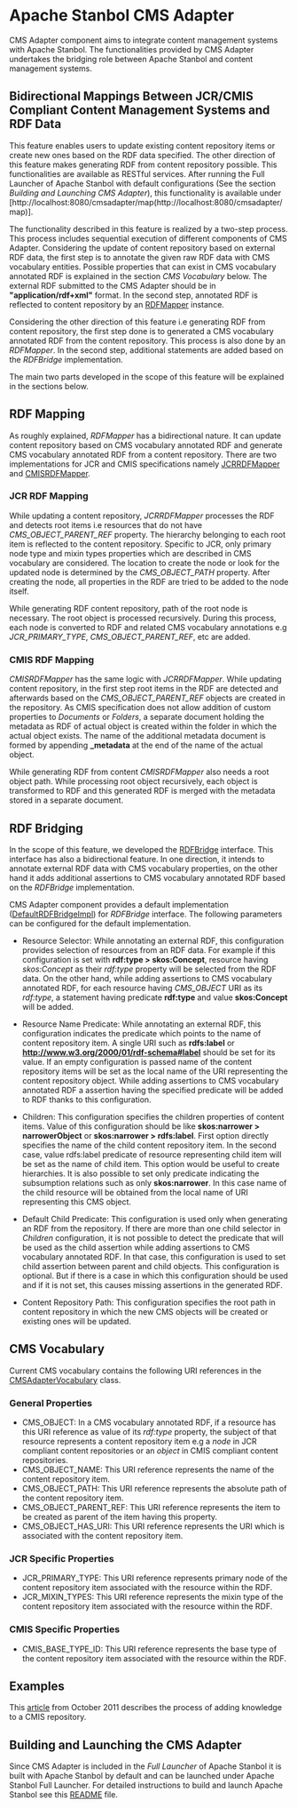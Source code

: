 # Apache Stanbol CMS Adapter

CMS Adapter component aims to integrate content management systems with Apache Stanbol. The functionalities provided by CMS Adapter undertakes the bridging role between Apache Stanbol and content management systems. 

## Bidirectional Mappings Between JCR/CMIS Compliant Content Management Systems and RDF Data

This feature enables users to update existing content repository items or create new ones based on the RDF data specified. The other direction of this feature makes generating RDF from content repository possible. This functionalities are available as RESTful services. After running the Full Launcher of Apache Stanbol with default configurations (See the section *Building and Launching CMS Adapter*), this functionality is available under [http://localhost:8080/cmsadapter/map(http://localhost:8080/cmsadapter/map)].
 
The functionality described in this feature is realized by a two-step process. This process includes sequential execution of different components of CMS Adapter. Considering the update of content repository based on external RDF data, the first step is to annotate the given raw RDF data with CMS vocabulary entities. Possible properties that can exist in CMS vocabulary annotated RDF is explained in the section *CMS Vocabulary* below. The external RDF submitted to the CMS Adapter should be in **"application/rdf+xml"** format. In the second step, annotated RDF is reflected to content repository by an [RDFMapper](http://svn.apache.org/repos/asf/incubator/stanbol/trunk/cmsadapter/servicesapi/src/main/java/org/apache/stanbol/cmsadapter/servicesapi/mapping/RDFMapper.java) instance. 

Considering the other direction of this feature i.e generating RDF from content repository, the first step done is to generated a CMS vocabulary annotated RDF from the content repository. This process is also done by an *RDFMapper*. In the second step, additional statements are added based on the *RDFBridge* implementation. 

The main two parts developed in the scope of this feature will be explained in the sections below.

## RDF Mapping

As roughly explained, *RDFMapper* has a bidirectional nature. It can update content repository based on CMS vocabulary annotated RDF and generate CMS vocabulary annotated RDF from a content repository. There are two implementations for JCR and CMIS specifications namely [JCRRDFMapper](http://svn.apache.org/repos/asf/incubator/stanbol/trunk/cmsadapter/jcr/src/main/java/org/apache/stanbol/cmsadapter/jcr/repository/JCRRDFMapper.java) and [CMISRDFMapper](http://svn.apache.org/repos/asf/incubator/stanbol/trunk/cmsadapter/cmis/src/main/java/org/apache/stanbol/cmsadapter/cmis/repository/CMISRDFMapper.java).

### JCR RDF Mapping

While updating a content repository, *JCRRDFMapper* processes the RDF and detects root items i.e resources that do not have *CMS\_OBJECT\_PARENT\_REF* property. The hierarchy belonging to each root item is reflected to the content repository. Specific to JCR, only primary node type and mixin types properties which are described in CMS vocabulary are considered. The location to create the node or look for the updated node is determined by the *CMS\_OBJECT\_PATH* property. After creating the node, all properties in the RDF are tried to be added to the node itself. 

While generating RDF content repository, path of the root node is necessary. The root object is processed recursively. During this process, each node is converted to RDF and related CMS vocabulary annotations e.g *JCR\_PRIMARY\_TYPE*, *CMS\_OBJECT\_PARENT\_REF*, etc are added.

### CMIS RDF Mapping 

*CMISRDFMapper* has the same logic with *JCRRDFMapper*. While updating content repository, in the first step root items in the RDF are detected and afterwards based on the *CMS\_OBJECT\_PARENT\_REF* objects are created in the repository. As CMIS specification does not allow addition of custom properties to *Documents* or *Folders*, a separate document holding the metadata as RDF of actual object is created within the folder in which the actual object exists. The name of the additional metadata document is formed by appending **_metadata** at the end of the name of the actual object.   

While generating RDF from content *CMISRDFMapper* also needs a root object path. While processing root object recursively, each object is transformed to RDF and this generated RDF is merged with the metadata stored in a separate document.

## RDF Bridging  

In the scope of this feature, we developed the [RDFBridge](http://svn.apache.org/repos/asf/incubator/stanbol/trunk/cmsadapter/servicesapi/src/main/java/org/apache/stanbol/cmsadapter/servicesapi/mapping/RDFBridge.java) interface. This interface has also a bidirectional feature. In one direction, it intends to annotate external RDF data with CMS vocabulary properties, on the other hand it adds additional assertions to CMS vocabulary annotated RDF based on the *RDFBridge* implementation. 

CMS Adapter component provides a default implementation ([DefaultRDFBridgeImpl](http://svn.apache.org/repos/asf/incubator/stanbol/trunk/cmsadapter/core/src/main/java/org/apache/stanbol/cmsadapter/core/mapping/DefaultRDFBridgeImpl.java)) for *RDFBridge* interface. The following parameters can be configured for the default implementation.

*   Resource Selector: While annotating an external RDF, this configuration provides selection of resources from an RDF data. For example if this configuration is set with **rdf:type > skos:Concept**, resource having *skos:Concept* as their *rdf:type* property will be selected from the RDF data. On the other hand, while adding assertions to CMS vocabulary annotated RDF, for each resource having *CMS_OBJECT* URI as its *rdf:type*, a statement having predicate **rdf:type** and value **skos:Concept** will be added. 

*   Resource Name Predicate: While annotating an external RDF, this configuration indicates the predicate which points to the name of content repository item. A single URI such as **rdfs:label** or **http://www.w3.org/2000/01/rdf-schema#label** should be set for its value. If an empty configuration is passed name of the content repository items will be set as the local name of the URI representing the content repository object. While adding assertions to CMS vocabulary annotated RDF a assertion having the specified predicate will be added to RDF thanks to this configuration.

*   Children: This configuration specifies the children properties of content items. Value of this configuration should be like **skos:narrower > narrowerObject** or **skos:narrower > rdfs:label**. First option directly specifies the  name of the child content repository item. In the second case, value rdfs:label predicate of resource representing child item will be set as the name of child item. This option would be useful to create hierarchies. It is also possible to set only predicate indicating the subsumption relations such as only **skos:narrower**. In this case name of the child resource will be obtained from the local name of URI representing this CMS object.

*   Default Child Predicate: This configuration is used only when generating an RDF from the repository. If there are more than one child selector in *Children* configuration, it is not possible to detect the predicate that will be used as the child assertion while adding assertions to CMS vocabulary annotated RDF. In that case, this configuration is used to set child assertion between parent and child objects. This configuration is optional. But if there is a case in which this configuration should be used and if it is not set, this causes missing assertions in the generated RDF.

*   Content Repository Path: This configuration specifies the root path in content repository in which the new CMS objects will be created or existing ones will be updated. 
 
 
## CMS Vocabulary

Current CMS vocabulary contains the following URI references in the [CMSAdapterVocabulary](http://svn.apache.org/repos/asf/incubator/stanbol/trunk/cmsadapter/servicesapi/src/main/java/org/apache/stanbol/cmsadapter/servicesapi/helper/CMSAdapterVocabulary.java) class. 

### General Properties

*   CMS_OBJECT: In a CMS vocabulary annotated RDF, if a resource has this URI reference as value of its *rdf:type* property, the subject of that resource represents a content repository item e.g a *node* in JCR compliant content repositories or an *object* in CMIS compliant content repositories.
*   CMS\_OBJECT\_NAME: This URI reference represents the name of the content repository item.
*   CMS\_OBJECT\_PATH: This URI reference represents the absolute path of the content repository item.
*   CMS\_OBJECT\_PARENT\_REF: This URI reference represents the item to be created as parent of the item having this property.  
*   CMS\_OBJECT\_HAS\_URI: This URI reference represents the URI which is associated with the content repository item.  

### JCR Specific Properties

*   JCR\_PRIMARY\_TYPE: This URI reference represents primary node of the content repository item associated with the resource within the RDF.
*   JCR\_MIXIN\_TYPES: This URI reference represents the mixin type of the content repository item associated with the resource within the RDF.

### CMIS Specific Properties

*   CMIS\_BASE\_TYPE\_ID: This URI reference represents the base type of the content repository item associated with the resource within the RDF.

## Examples 

This [article](http://blog.iks-project.eu/adding-knowledge-to-jcrcmis-content-repositories/) from October 2011 describes the process of adding knowledge to a CMIS repository.

## Building and Launching the CMS Adapter

Since CMS Adapter is included in the *Full Launcher* of Apache Stanbol it is built with Apache Stanbol by default and can be launched under Apache Stanbol Full Launcher. For detailed instructions to build and launch Apache Stanbol see this [README](http://svn.apache.org/repos/asf/incubator/stanbol/trunk/README.md) file.